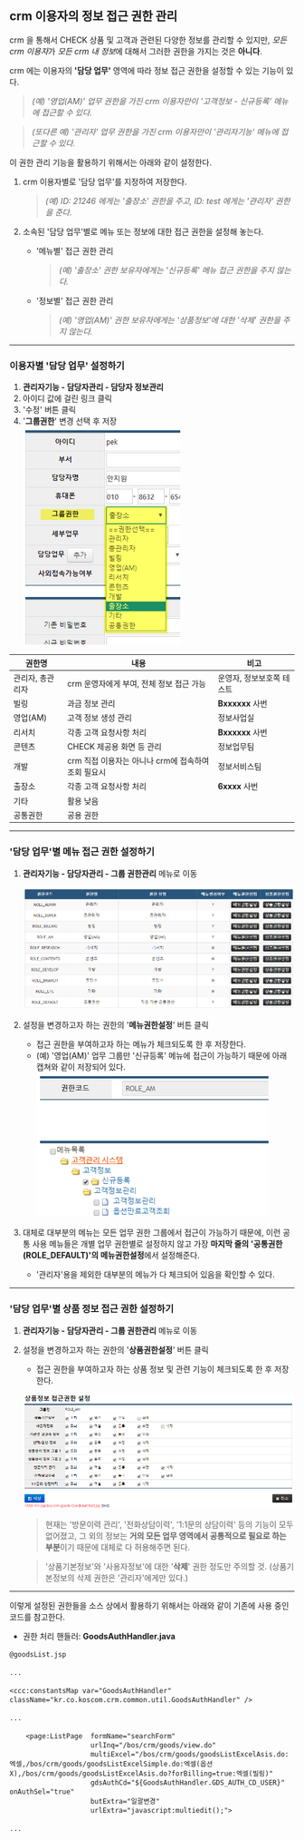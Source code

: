 ## crm 이용자의 정보 접근 권한 관리

crm 을 통해서 CHECK 상품 및 고객과 관련된 다양한 정보를 관리할 수 있지만, *모든 crm 이용자*가 *모든 crm 내 정보*에 대해서 그러한 권한을 가지는 것은 **아니다**.

crm 에는 이용자의 **'담당 업무'** 영역에 따라 정보 접근 권한을 설정할 수 있는 기능이 있다.

> *(예) '영업(AM)' 업무 권한을 가진 crm 이용자만이 '고객정보 - 신규등록' 메뉴에 접근할 수 있다.*

> *(또다른 예) '관리자' 업무 권한을 가진 crm 이용자만이 '관리자기능' 메뉴에 접근할 수 있다.*


이 권한 관리 기능을 활용하기 위해서는 아래와 같이 설정한다.

1. crm 이용자별로 '담당 업무'를 지정하여 저장한다.
    > *(예) ID: 21246 에게는 '출장소' 권한을 주고, ID: test 에게는 '관리자' 권한을 준다.*

2. 소속된 '담당 업무'별로 메뉴 또는 정보에 대한 접근 권한을 설정해 놓는다.
    - '메뉴별' 접근 권한 관리
        > *(예) '출장소' 권한 보유자에게는 '신규등록' 메뉴 접근 권한을 주지 않는다.*

    - '정보별' 접근 권한 관리
        > *(예) '영업(AM)' 권한 보유자에게는 '상품정보'에 대한 '삭제' 권한을 주지 않는다.*

---

### 이용자별 '담당 업무' 설정하기

1. **관리자기능 - 담당자관리 - 담당자 정보관리**
2. 아이디 값에 걸린 링크 클릭
3. '수정' 버튼 클릭
4. '**그룹권한**' 변경 선택 후 저장  
    ![set_group_auth](_img/set_group_auth.png)

권한명 | 내용 | 비고 | 
--- | --- | ---
관리자, 총관리자 | crm 운영자에게 부여, 전체 정보 접근 가능 | 운영자, 정보보호쪽 테스트
빌링 | 과금 정보 관리 | **Bxxxxxx** 사번
영업(AM) | 고객 정보 생성 관리 | 정보사업실
리서치 | 각종 고객 요청사항 처리 | **Bxxxxxx** 사번
콘텐츠 | CHECK 제공용 화면 등 관리 | 정보업무팀
개발 | crm 직접 이용자는 아니나 crm에 접속하여 조회 필요시 | 정보서비스팀
출장소 | 각종 고객 요청사항 처리 | **6xxxx** 사번
기타 | 활용 낮음 | 
공통권한 | 공용 권한 | 

---

### '담당 업무'별 메뉴 접근 권한 설정하기

1. **관리자기능 - 담당자관리 - 그룹 권한관리** 메뉴로 이동  

    ![auth_group_groups](_img/auth_group_groups.png)
    
2. 설정을 변경하고자 하는 권한의 '**메뉴권한설정**' 버튼 클릭  
    - 접근 권한을 부여하고자 하는 메뉴가 체크되도록 한 후 저장한다.
    - (예) '영업(AM)' 업무 그룹만 '신규등록' 메뉴에 접근이 가능하기 때문에 아래 캡쳐와 같이 저장되어 있다.
    ![auth_group_role_am](_img/auth_group_role_am.png)

3. 대체로 대부분의 메뉴는 모든 업무 권한 그룹에서 접근이 가능하기 때문에, 이런 공통 사용 메뉴들은 개별 업무 권한별로 설정하지 않고 가장 **마지막 줄의 '공통권한(ROLE_DEFAULT)'의 메뉴권한설정**에서 설정해준다.
    - '관리자'용을 제외한 대부분의 메뉴가 다 체크되어 있음을 확인할 수 있다.

---

### '담당 업무'별 상품 정보 접근 권한 설정하기

1. **관리자기능 - 담당자관리 - 그룹 권한관리** 메뉴로 이동  

2. 설정을 변경하고자 하는 권한의 '**상품권한설정**' 버튼 클릭  
    - 접근 권한을 부여하고자 하는 상품 정보 및 관련 기능이 체크되도록 한 후 저장한다.

    ![auth_group_goods_info](_img/auth_group_goods_info.png)
    
    > 현재는 '방문이력 관리', '전화상담이력', '1:1문의 상담이력' 등의 기능이 모두 없어졌고, 그 외의 정보는 **거의 모든 업무 영역에서 공통적으로 필요로 하는 부분**이기 때문에 대체로 다 허용해주면 된다.  

    > '상품기본정보'와 '사용자정보'에 대한 '**삭제**' 권한 정도만 주의할 것. (상품기본정보의 삭제 권한은 '관리자'에게만 있다.)

--- 

이렇게 설정된 권한들을 소스 상에서 활용하기 위해서는 아래와 같이 기존에 사용 중인 코드를 참고한다.

- 권한 처리 핸들러: **GoodsAuthHandler.java**
```
@goodsList.jsp

...

<ccc:constantsMap var="GoodsAuthHandler" className="kr.co.koscom.crm.common.util.GoodsAuthHandler" />

...

	<page:ListPage	formName="searchForm"
					urlInq="/bos/crm/goods/view.do"
					multiExcel="/bos/crm/goods/goodsListExcelAsis.do:엑셀,/bos/crm/goods/goodsListExcelSimple.do:엑셀(옵션X),/bos/crm/goods/goodsListExcelAsis.do?forBilling=true:엑셀(빌링)"
					gdsAuthCd="${GoodsAuthHandler.GDS_AUTH_CD_USER}" onAuthSel="true"
					butExtra="일괄변경"
					urlExtra="javascript:multiedit();">

...
```